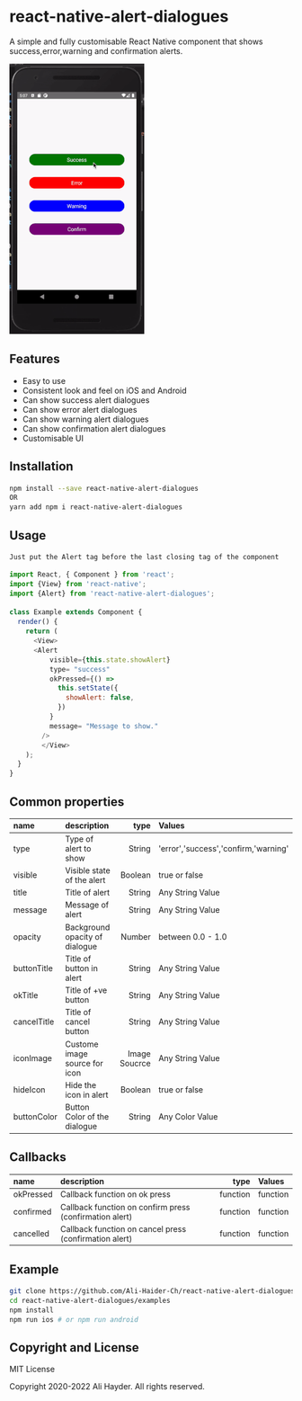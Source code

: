 
# react-native-alert-dialogues


A simple and fully customisable React Native component that shows success,error,warning and confirmation alerts.

![](sample.gif)

## Features

* Easy to use
* Consistent look and feel on iOS and Android
* Can show success alert dialogues
* Can show error alert dialogues
* Can show warning alert dialogues
* Can show confirmation alert dialogues
* Customisable UI

## Installation

```bash
npm install --save react-native-alert-dialogues
OR
yarn add npm i react-native-alert-dialogues
```

## Usage
```bash
Just put the Alert tag before the last closing tag of the component
```
```javascript
import React, { Component } from 'react';
import {View} from 'react-native';
import {Alert} from 'react-native-alert-dialogues';

class Example extends Component {
  render() {
    return (
      <View>
      <Alert
          visible={this.state.showAlert}
          type= "success"
          okPressed={() =>
            this.setState({
              showAlert: false,
            })
          }
          message= "Message to show."
        />
        </View>
    );
  }
}
```

## Common properties

 name               | description                   | type     | Values
:------------------ |:----------------------------- | ---------------:|:---------------------------------------------
 type               | Type of alert to show         |  String         |'error','success','confirm,'warning'
 visible            | Visible state of the alert    |  Boolean        | true or false
 title              | Title of alert                |  String         | Any String Value
 message            | Message of alert              |  String         | Any String Value
 opacity            | Background opacity of dialogue|  Number         | between 0.0 - 1.0
 buttonTitle        | Title of button in alert      |  String         | Any String Value
 okTitle            | Title of +ve button           |  String         | Any String Value
 cancelTitle        | Title of cancel button        |  String         | Any String Value
 iconImage          | Custome image source for icon |  Image Soucrce  | Any String Value
 hideIcon           | Hide the icon in alert        |  Boolean        | true or false
 buttonColor        | Button Color of the dialogue  |  String         | Any Color Value

 
## Callbacks

 name               | description                                             | type     | Values
:------------------ |:------------------------------------------------------- | --------:|:-------------
 okPressed          | Callback function on ok press                           | function | function
 confirmed          | Callback function on confirm press (confirmation alert) | function | function
 cancelled          | Callback function on cancel press (confirmation alert)  | function | function

## Example

```bash
git clone https://github.com/Ali-Haider-Ch/react-native-alert-dialogues
cd react-native-alert-dialogues/examples
npm install
npm run ios # or npm run android
```

## Copyright and License

MIT License

Copyright 2020-2022 Ali Hayder. All rights reserved.
